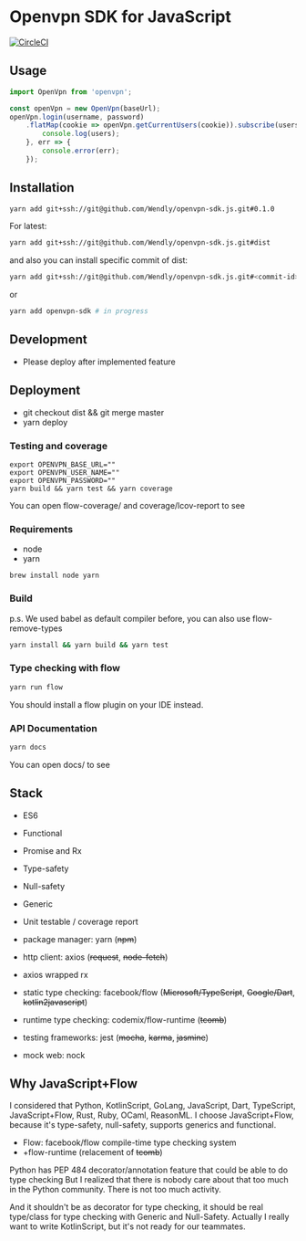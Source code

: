 # Openvpn SDK for JavaScript

[![CircleCI](https://circleci.com/gh/Wendly/openvpn-sdk.js.svg?style=svg)](https://circleci.com/gh/Wendly/openvpn-sdk.js)

## Usage


```js
import OpenVpn from 'openvpn';

const openVpn = new OpenVpn(baseUrl);
openVpn.login(username, password)
    .flatMap(cookie => openVpn.getCurrentUsers(cookie)).subscribe(users => {
        console.log(users);
    }, err => {
        console.error(err);
    });
```

## Installation


```sh
yarn add git+ssh://git@github.com/Wendly/openvpn-sdk.js.git#0.1.0
```

For latest:

```sh
yarn add git+ssh://git@github.com/Wendly/openvpn-sdk.js.git#dist
```

and also you can install specific commit of dist:

```sh
yarn add git+ssh://git@github.com/Wendly/openvpn-sdk.js.git#<commit-id>
```

or

```sh
yarn add openvpn-sdk # in progress
```

## Development

* Please deploy after implemented feature

## Deployment

* git checkout dist && git merge master
* yarn deploy

### Testing and coverage

```
export OPENVPN_BASE_URL=""
export OPENVPN_USER_NAME=""
export OPENVPN_PASSWORD=""
yarn build && yarn test && yarn coverage
```

You can open flow-coverage/ and coverage/lcov-report to see

### Requirements

* node
* yarn

```
brew install node yarn
```

### Build

p.s. We used babel as default compiler before, you can also use flow-remove-types

```sh
yarn install && yarn build && yarn test
```

### Type checking with flow

```sh
yarn run flow
```

You should install a flow plugin on your IDE instead.

### API Documentation

```sh
yarn docs
```

You can open docs/ to see

## Stack

* ES6
* Functional
* Promise and Rx

* Type-safety
* Null-safety
* Generic
* Unit testable / coverage report

* package manager: yarn (~~npm~~)
* http client: axios (~~request~~, ~~node-fetch~~)
* axios wrapped rx
* static type checking: facebook/flow (~~Microsoft/TypeScript~~, ~~Google/Dart~~, ~~kotlin2javascript~~)
* runtime type checking: codemix/flow-runtime (~~tcomb~~)
* testing frameworks: jest (~~mocha~~, ~~karma~~, ~~jasmine~~)
* mock web: nock

## Why JavaScript+Flow

I considered that Python, KotlinScript, GoLang, JavaScript, Dart, TypeScript, JavaScript+Flow, Rust, Ruby, OCaml, ReasonML.
I choose JavaScript+Flow, because it's type-safety, null-safety, supports generics and functional.

* Flow: facebook/flow compile-time type checking system
* +flow-runtime (relacement of ~~tcomb~~)

Python has PEP 484 decorator/annotation feature that could be able to do type checking
But I realized that there is nobody care about that too much in the Python community.
There is not too much activity.

And it shouldn't be as decorator for type checking, it should be real type/class for type checking with Generic and Null-Safety.
Actually I really want to write KotlinScript, but it's not ready for our teammates.

